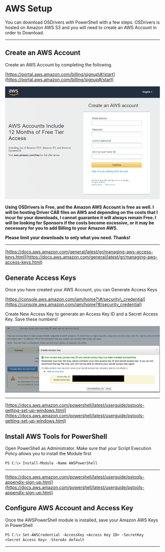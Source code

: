 # AWS Setup

You can download OSDrivers with PowerShell with a few steps.  OSDrivers is hosted on Amazon AWS S3 and you will need to create an AWS Account in order to Download.

---

## Create an AWS Account

Create an AWS Account by completing the following.

[https://portal.aws.amazon.com/billing/signup\#/start](https://portal.aws.amazon.com/billing/signup#/start)

![](/assets/2018-02-05_14-19-40.png)

**Using OSDrivers is Free, and the Amazon AWS Account is free as well.  I will be hosting Driver CAB files on AWS and depending on the costs that I incur for your downloads, I cannot guarantee it will always remain Free.  I will be looking for Sponsors if the costs become excessive, or it may be necessary for you to add Billing to your Amazon AWS.**

**Please limit your downloads to only what you need.  Thanks!**

---

[https://docs.aws.amazon.com/general/latest/gr/managing-aws-access-keys.html](https://docs.aws.amazon.com/general/latest/gr/managing-aws-access-keys.html)

## Generate Access Keys

Once you have created your AWS Account, you can Generate Access Keys

[https://console.aws.amazon.com/iam/home?\#/security\_credential](https://console.aws.amazon.com/iam/home?#/security_credential)

Create New Access Key to generate an Access Key ID and a Secret Access Key.  Save these numbers!

![](/assets/2018-02-05_14-23-31.png)

---

[https://docs.aws.amazon.com/powershell/latest/userguide/pstools-getting-set-up-windows.html](https://docs.aws.amazon.com/powershell/latest/userguide/pstools-getting-set-up-windows.html)

## Install AWS Tools for PowerShell

Open PowerShell as Administrator.  Make sure that your Script Execution Policy allows you to install the Module first

```
PS C:\> Install-Module -Name AWSPowerShell
```

---

[https://docs.aws.amazon.com/powershell/latest/userguide/pstools-appendix-sign-up.html](https://docs.aws.amazon.com/powershell/latest/userguide/pstools-appendix-sign-up.html)

## Configure AWS Account and Access Key

Once the AWSPowerShell module is installed, save your Amazon AWS Keys in PowerShell

```
PS C:\> Set-AWSCredential -AccessKey <Access Key ID> -SecretKey <Secret Access Key> -StoreAs default
```

---



